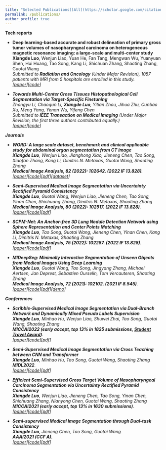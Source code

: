 ```yaml
---
title: "Selected Publications[[All](https://scholar.google.com/citations?user=dD4HLS4AAAAJ&hl=en)]"
permalink: /publications/
author_profile: true
---
```

**Tech reports**  
 * <b> Deep learning-based accurate and robust delineation of primary gross tumor volumes of nasopharyngeal carcinoma on heterogeneous magnetic resonance imaging: a large-scale and multi-center study</b> <br> 
 <b>Xiangde Luo</b>, Wenjun Liao, Yuan He, Fan Tang, Mengwan Wu, Yuanyuan Shen, Hui Huang, Tao Song, Kang Li, Shichuan Zhang, Shaoting Zhang, Guotai Wang<br> 
 <i>Submitted to **Radiation and Oncology** (Under Major Revision), 1057 patients with MRI from 5 hospitals are enrolled in this study.<br>
  [[paper]()][[code](https://github.com/Luoxd1996/RobustNPC)]

 * <b>Towards Multi-Center Cross Tissues Histopathological Cell Segmentation via Target-Specific Finetuning</b> <br> 
  Zhongyu Li, Chaoqun Li, <b>Xiangde Luo</b>, Yitian Zhou, Jihua Zhu, Cunbao Xu, Meng Yang, Yenan Wu, Yifeng Chen <br> 
  <i>Submitted to **IEEE Transaction on Medical Imaging** (Under Major Revision, the first three authors contributed equally.) <br>
  [[paper](https://luoxd1996.github.io/)][[code](https://luoxd1996.github.io/)]
    
**Journals**
 * <b>WORD: A large scale dataset, benchmark and clinical applicable study for abdominal organ segmentation from CT image</b> <br> 
  <b>Xiangde Luo</b>, Wenjun Liao, Jianghong Xiao, Jieneng Chen, Tao Song, Xiaofan Zhang, Kang Li, Dimitris N. Metaxas, Guotai Wang, Shaoting Zhang<br>
  <b>Medical Image Analysis, 82 (2022): 102642. (2022 IF 13.828)</b>.<br>
  [[paper](https://www.sciencedirect.com/science/article/pii/S1361841522002705)][[code](https://github.com/HiLab-git/WORD)][[pdf](../files/WORD-MedIA2022.pdf)][[dataset](https://drive.google.com/file/d/1HcRo3WARRXa_iBdFpo_4Z2s3z7PMzLlL/view)]
   
 * <b>Semi-Supervised Medical Image Segmentation via Uncertainty Rectified Pyramid Consistency</b> <br> 
  <b>Xiangde Luo</b>, Guotai Wang, Wenjun Liao, Jieneng Chen, Tao Song, Yinan Chen, Shichuang Zhang, Dimitris N. Metaxas, Shaoting Zhang <br>
   <b>Medical Image Analysis, 80 (2022): 102517. (2022 IF 13.828)</b>.<br>
  [[paper](https://www.sciencedirect.com/science/article/pii/S1361841522001645)][[code](https://github.com/HiLab-git/SSL4MIS)][[pdf](../files/URPC-MedIA2022.pdf)]
    
 * <b>SCPM-Net: An Anchor-free 3D Lung Nodule Detection Network using Sphere Representation and Center Points Matching</b> <br> 
 <b>Xiangde Luo</b>, Tao Song, Guotai Wang, Jieneng Chen, Yinan Chen, Kang Li, Dimitris N. Metaxas, Shaoting Zhang<br>
 <b>Medical Image Analysis, 75 (2022): 102287. (2022 IF 13.828)</b>.<br>
 [[paper](https://www.sciencedirect.com/science/article/abs/pii/S1361841521003327)][[code](https://github.com/HiLab-git/SCPM-Net)][[pdf](../files/SCPM-Net-MedIA2022.pdf)]
  
 * <b>MIDeepSeg: Minimally Interactive Segmentation of Unseen Objects from Medical Images Using Deep Learning</b> <br> 
 <b>Xiangde Luo</b>, Guotai Wang, Tao Song, Jingyang Zhang, Michael Aertsen, Jan Deprest, Sebastien Ourselin, Tom Vercauteren, Shaoting Zhang<br>
 <b>Medical Image Analysis, 72 (2021): 102102. (2021 IF 8.545)</b>.<br>
 [[paper](https://www.sciencedirect.com/science/article/abs/pii/S1361841521001481)][[code](https://github.com/Luoxd1996/MIDeepSeg)][[pdf](../files/MIDeepSeg-MedIA2021.pdf)][[demo](https://www.youtube.com/watch?v=eq-tqlJnckE)]
   
**Conferences**
* <b>Scribble-Supervised Medical Image Segmentation via Dual-Branch Network and Dynamically Mixed Pseudo Labels Supervision</b> <br> 
  <b>Xiangde Luo</b>, Minhao Hu, Wenjun Liao, Shuwei Zhai, Tao Song, Guotai Wang, Shaoting Zhang<br>
  <b>MICCAI2022 (early accept, top 13% in 1825 submissions, [Student Travel Award](https://conferences.miccai.org/2022/en/MICCAI-2022-STUDENT-TRAVEL-AWARDS.html))</b>.<br>
  [[paper](https://arxiv.org/abs/2203.02106)][[code](https://github.com/HiLab-git/WSL4MIS)][[pdf](../files/DMPLS-MICCAI2022.pdf)]
    
* <b>Semi-Supervised Medical Image Segmentation via Cross Teaching between CNN and Transformer</b> <br> 
  <b>Xiangde Luo</b>, Minhao Hu, Tao Song, Guotai Wang, Shaoting Zhang<br>
  <b>MIDL2022</b>.<br>
  [[paper](https://openreview.net/pdf?id=KUmlnqHrAbE)][[code](https://github.com/HiLab-git/SSL4MIS)][[pdf](../files/CTbCT-MIDL2022.pdf)]
  
* <b>Efficient Semi-Supervised Gross Target Volume of Nasopharyngeal Carcinoma Segmentation via Uncertainty Rectified Pyramid Consistency</b> <br> 
  <b>Xiangde Luo</b>, Wenjun Liao, Jieneng Chen, Tao Song, Yinan Chen, Shichuang Zhang, Nianyong Chen, Guotai Wang, Shaoting Zhang<br>
  <b>MICCAI2021 (early accept, top 13% in 1630 submissions)</b>.<br>
 [[paper](https://arxiv.org/pdf/2012.07042.pdf)][[code](https://github.com/HiLab-git/SSL4MIS)][[pdf](../files/URPC-MICCAI2021.pdf)]
   
* <b>Semi-supervised Medical Image Segmentation through Dual-task Consistency</b> <br> 
  <b>Xiangde Luo</b>, Jieneng Chen, Tao Song, Guotai Wang<br>
  <b>AAAI2021  (CCF A)</b>.<br>
 [[paper](https://arxiv.org/abs/2009.04448)][[code](https://github.com/HiLab-git/DTC)][[pdf](../files/DTC-AAAI2021.pdf)]
 
<!-- * <b>Learning Euler's Elastica Model for Medical Image Segmentation</b> <br> 
  Xu Chen, <b>Xiangde Luo</b>, Yitian Zhao, Shaoting Zhang, Guotai Wang, Yalin Zheng<br>
  A short version of this paper was accepted by <b>ISBI2021</b> (The first two authors contributed equally.)<br>
 [[paper](https://arxiv.org/abs/2011.00526)][[code](https://github.com/HiLab-git/ACELoss)] -->
